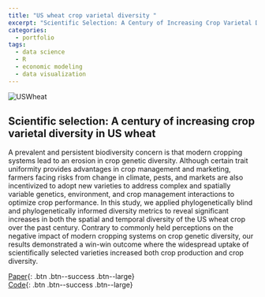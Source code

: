 ```yaml
---
title: "US wheat crop varietal diversity "
excerpt: "Scientific Selection: A Century of Increasing Crop Varietal Diversity in U.S. Wheat"
categories:
  - portfolio
tags:
  - data science
  - R
  - economic modeling
  - data visualization
---
```

![USWheat](https://www.pnas.org/cms/10.1073/pnas.2210773119/asset/69f32bd5-02e3-471d-9e6d-416819b8f1e6/assets/images/large/pnas.2210773119fig01.jpg)

## Scientific selection: A century of increasing crop varietal diversity in US wheat 
A prevalent and persistent biodiversity concern is that modern cropping systems lead to an erosion in crop genetic diversity. Although certain trait uniformity provides advantages in crop management and marketing, farmers facing risks from change in climate, pests, and markets are also incentivized to adopt new varieties to address complex and spatially variable genetics, environment, and crop management interactions to optimize crop performance. In this study, we applied phylogenetically blind and phylogenetically informed diversity metrics to reveal significant increases in both the spatial and temporal diversity of the US wheat crop over the past century. Contrary to commonly held perceptions on the negative impact of modern cropping systems on crop genetic diversity, our results demonstrated a win-win outcome where the widespread uptake of scientifically selected varieties increased both crop production and crop diversity.  

[Paper](https://www.pnas.org/doi/full/10.1073/pnas.2210773119){: .btn .btn--success .btn--large}  
[Code](https://github.com/y-chai/US-Wheat-Diversity){: .btn .btn--success .btn--large}


